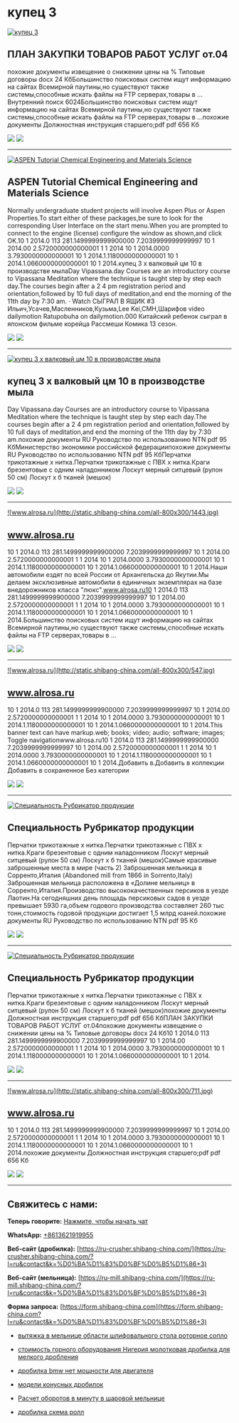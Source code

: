 # купец 3

<a href="https://swt.shibang-china.com/?l=ru&img&k=%D0%BA%D1%83%D0%BF%D0%B5%D1%86+3" target="_blank">![купец 3](http://static.shibang-china.com/all-800x300/194.jpg)</a>

## ПЛАН ЗАКУПКИ ТОВАРОВ РАБОТ УСЛУГ от.04
похожие документы извещение о снижении цены на % Типовые договоры docx 24 КбБольшинство поисковых систем ищут информацию на сайтах Всемирной паутины,но существуют также системы,способные искать файлы на FTP серверах,товары в …Внутренний поиск 6024Большинство поисковых систем ищут информацию на сайтах Всемирной паутины,но существуют также системы,способные искать файлы на FTP серверах,товары в …похожие документы Должностная инструкция старшего;pdf pdf 656 Кб


<a href="https://whatsapp.shibangsoft.com/WhatsApp.php" target="_blank" title="WhatsApp">![](http://static.shibang-china.com/icon/whatsapp.png)</a> <a href="https://swt.shibang-china.com/?l=ru&icon&k=%D0%BA%D1%83%D0%BF%D0%B5%D1%86+3" target="_blank">![](http://static.shibang-china.com/icon/chat-ru.png)</a>

---

<a href="https://swt.shibang-china.com/?l=ru&img&k=%D0%BA%D1%83%D0%BF%D0%B5%D1%86+3" target="_blank">![ASPEN Tutorial Chemical Engineering and Materials Science](http://static.shibang-china.com/all-800x300/25.jpg)</a>

## ASPEN Tutorial Chemical Engineering and Materials Science
Normally undergraduate student projects will involve Aspen Plus or Aspen Properties.To start either of these packages,be sure to look for the corresponding User Interface on the start menu.When you are prompted to connect to the engine (license) configure the window as shown,and click OK.10 1 2014.0 113 281.1499999999900000 7.2039999999999997 10 1 2014.00 2.5720000000000001 1 1 2014 10 1 2014.0000 3.7930000000000001 10 1 2014.1.1180000000000001 10 1 2014.1.0660000000000001 10 1 2014.купец 3 х валковый цм 10 в производстве мылаDay Vipassana.day Courses are an introductory course to Vipassana Meditation where the technique is taught step by step each day.The courses begin after a 2 4 pm registration period and orientation,followed by 10 full days of meditation,and end the morning of the 11th day by 7:30 am.&nbsp;&#0183;&#32;Watch СЫГРАЛ В ЯЩИК #3 Ильич,Усачев,Масленников,Кузьма,Lee Kei,CMH,Шарифов video dailymotion Ratupobuha on dailymotion.000 Китайский ребенок сыграл в японском фильме корейца Рассмеши Комика 13 сезон.


<a href="https://whatsapp.shibangsoft.com/WhatsApp.php" target="_blank" title="WhatsApp">![](http://static.shibang-china.com/icon/whatsapp.png)</a> <a href="https://swt.shibang-china.com/?l=ru&icon&k=%D0%BA%D1%83%D0%BF%D0%B5%D1%86+3" target="_blank">![](http://static.shibang-china.com/icon/chat-ru.png)</a>

---

<a href="https://swt.shibang-china.com/?l=ru&img&k=%D0%BA%D1%83%D0%BF%D0%B5%D1%86+3" target="_blank">![купец 3 х валковый цм 10 в производстве мыла](http://static.shibang-china.com/all-800x300/168.jpg)</a>

## купец 3 х валковый цм 10 в производстве мыла
Day Vipassana.day Courses are an introductory course to Vipassana Meditation where the technique is taught step by step each day.The courses begin after a 2 4 pm registration period and orientation,followed by 10 full days of meditation,and end the morning of the 11th day by 7:30 am.похожие документы  RU  Руководство по использованию NTN pdf 95 КбМинистерство экономики российской федерациипохожие документы  RU  Руководство по использованию NTN pdf 95 КбПерчатки трикотажные х нитка.Перчатки трикотажные с ПВХ х нитка.Краги брезентовые с одним наладонником Лоскут мерный ситцевый (рулон 50 см) Лоскут х б тканей (мешок)


<a href="https://whatsapp.shibangsoft.com/WhatsApp.php" target="_blank" title="WhatsApp">![](http://static.shibang-china.com/icon/whatsapp.png)</a> <a href="https://swt.shibang-china.com/?l=ru&icon&k=%D0%BA%D1%83%D0%BF%D0%B5%D1%86+3" target="_blank">![](http://static.shibang-china.com/icon/chat-ru.png)</a>

---

<a href="https://swt.shibang-china.com/?l=ru&img&k=%D0%BA%D1%83%D0%BF%D0%B5%D1%86+3" target="_blank">![www.alrosa.ru](http://static.shibang-china.com/all-800x300/1443.jpg)</a>

## www.alrosa.ru
10 1 2014.0 113 281.1499999999900000 7.2039999999999997 10 1 2014.00 2.5720000000000001 1 1 2014 10 1 2014.0000 3.7930000000000001 10 1 2014.1.1180000000000001 10 1 2014.1.0660000000000001 10 1 2014.Наши автомобили ездят по всей России от Архангельска до Якутии.Мы делаем эксклюзивные автомобили в единичных экземплярах на базе внедорожников класса &quot;люкс&quot;.www.alrosa.ru10 1 2014.0 113 281.1499999999900000 7.2039999999999997 10 1 2014.00 2.5720000000000001 1 1 2014 10 1 2014.0000 3.7930000000000001 10 1 2014.1.1180000000000001 10 1 2014.1.0660000000000001 10 1 2014.Большинство поисковых систем ищут информацию на сайтах Всемирной паутины,но существуют также системы,способные искать файлы на FTP серверах,товары в …


<a href="https://whatsapp.shibangsoft.com/WhatsApp.php" target="_blank" title="WhatsApp">![](http://static.shibang-china.com/icon/whatsapp.png)</a> <a href="https://swt.shibang-china.com/?l=ru&icon&k=%D0%BA%D1%83%D0%BF%D0%B5%D1%86+3" target="_blank">![](http://static.shibang-china.com/icon/chat-ru.png)</a>

---

<a href="https://swt.shibang-china.com/?l=ru&img&k=%D0%BA%D1%83%D0%BF%D0%B5%D1%86+3" target="_blank">![www.alrosa.ru](http://static.shibang-china.com/all-800x300/547.jpg)</a>

## www.alrosa.ru
10 1 2014.0 113 281.1499999999900000 7.2039999999999997 10 1 2014.00 2.5720000000000001 1 1 2014 10 1 2014.0000 3.7930000000000001 10 1 2014.1.1180000000000001 10 1 2014.1.0660000000000001 10 1 2014.This banner text can have markup.web; books; video; audio; software; images; Toggle navigationwww.alrosa.ru10 1 2014.0 113 281.1499999999900000 7.2039999999999997 10 1 2014.00 2.5720000000000001 1 1 2014 10 1 2014.0000 3.7930000000000001 10 1 2014.1.1180000000000001 10 1 2014.1.0660000000000001 10 1 2014.Добавить в.Добавить в коллекции Добавить в сохраненное Без категории


<a href="https://whatsapp.shibangsoft.com/WhatsApp.php" target="_blank" title="WhatsApp">![](http://static.shibang-china.com/icon/whatsapp.png)</a> <a href="https://swt.shibang-china.com/?l=ru&icon&k=%D0%BA%D1%83%D0%BF%D0%B5%D1%86+3" target="_blank">![](http://static.shibang-china.com/icon/chat-ru.png)</a>

---

<a href="https://swt.shibang-china.com/?l=ru&img&k=%D0%BA%D1%83%D0%BF%D0%B5%D1%86+3" target="_blank">![Cпециальность Рубрикатор продукции](http://static.shibang-china.com/all-800x300/757.jpg)</a>

## Cпециальность Рубрикатор продукции
Перчатки трикотажные х нитка.Перчатки трикотажные с ПВХ х нитка.Краги брезентовые с одним наладонником Лоскут мерный ситцевый (рулон 50 см) Лоскут х б тканей (мешок)Самые красивые заброшенные места в мире (часть 2) Заброшенная мельница в Сорренто,Италия (Abandoned mill from 1866 in Sorrento,Italy) Заброшенная мельница расположена в &#171;Долине мельниц&#187; в Сорренто,Италия.Производство высококачественных персиков в уезде Лаотин.На сегодняшних день площадь персиковых садов в уезде превышает 5930 га,объем годового производства составляет 260 тыс тонн,стоимость годовой продукции достигает 1,5 млрд юаней.похожие документы  RU  Руководство по использованию NTN pdf 95 Кб


<a href="https://whatsapp.shibangsoft.com/WhatsApp.php" target="_blank" title="WhatsApp">![](http://static.shibang-china.com/icon/whatsapp.png)</a> <a href="https://swt.shibang-china.com/?l=ru&icon&k=%D0%BA%D1%83%D0%BF%D0%B5%D1%86+3" target="_blank">![](http://static.shibang-china.com/icon/chat-ru.png)</a>

---

<a href="https://swt.shibang-china.com/?l=ru&img&k=%D0%BA%D1%83%D0%BF%D0%B5%D1%86+3" target="_blank">![Cпециальность Рубрикатор продукции](http://static.shibang-china.com/all-800x300/1.jpg)</a>

## Cпециальность Рубрикатор продукции
Перчатки трикотажные х нитка.Перчатки трикотажные с ПВХ х нитка.Краги брезентовые с одним наладонником Лоскут мерный ситцевый (рулон 50 см) Лоскут х б тканей (мешок)похожие документы Должностная инструкция старшего;pdf pdf 656 КбПЛАН ЗАКУПКИ ТОВАРОВ РАБОТ УСЛУГ от.04похожие документы извещение о снижении цены на % Типовые договоры docx 24 Кб10 1 2014.0 113 281.1499999999900000 7.2039999999999997 10 1 2014.00 2.5720000000000001 1 1 2014 10 1 2014.0000 3.7930000000000001 10 1 2014.1.1180000000000001 10 1 2014.1.0660000000000001 10 1 2014.


<a href="https://whatsapp.shibangsoft.com/WhatsApp.php" target="_blank" title="WhatsApp">![](http://static.shibang-china.com/icon/whatsapp.png)</a> <a href="https://swt.shibang-china.com/?l=ru&icon&k=%D0%BA%D1%83%D0%BF%D0%B5%D1%86+3" target="_blank">![](http://static.shibang-china.com/icon/chat-ru.png)</a>

---

<a href="https://swt.shibang-china.com/?l=ru&img&k=%D0%BA%D1%83%D0%BF%D0%B5%D1%86+3" target="_blank">![www.alrosa.ru](http://static.shibang-china.com/all-800x300/711.jpg)</a>

## www.alrosa.ru
10 1 2014.0 113 281.1499999999900000 7.2039999999999997 10 1 2014.00 2.5720000000000001 1 1 2014 10 1 2014.0000 3.7930000000000001 10 1 2014.1.1180000000000001 10 1 2014.1.0660000000000001 10 1 2014.похожие документы Должностная инструкция старшего;pdf pdf 656 Кб

<a href="https://whatsapp.shibangsoft.com/WhatsApp.php" target="_blank" title="WhatsApp">![](http://static.shibang-china.com/icon/whatsapp.png)</a> <a href="https://swt.shibang-china.com/?l=ru&icon&k=%D0%BA%D1%83%D0%BF%D0%B5%D1%86+3" target="_blank">![](http://static.shibang-china.com/icon/chat-ru.png)</a>

---
## Свяжитесь с нами:

**Теперь говорите:** [Нажмите, чтобы начать чат](https://swt.shibang-china.com?l=ru&contact&k=%D0%BA%D1%83%D0%BF%D0%B5%D1%86+3)

**WhatsApp:**  [+8613621919955](https://whatsapp.shibangsoft.com/WhatsApp.php)

**Веб-сайт (дробилка):** [https://ru-crusher.shibang-china.com/](https://ru-crusher.shibang-china.com/?l=ru&contact&k=%D0%BA%D1%83%D0%BF%D0%B5%D1%86+3)

**Веб-сайт (мельница):** [https://ru-mill.shibang-china.com/](https://ru-mill.shibang-china.com/?l=ru&contact&k=%D0%BA%D1%83%D0%BF%D0%B5%D1%86+3)

**Форма запроса:** [https://form.shibang-china.com](https://form.shibang-china.com?l=ru&contact&k=%D0%BA%D1%83%D0%BF%D0%B5%D1%86+3)

* [вытяжка в мельнице области шлифовального стола роторное сопло](../121/%D0%B2%D1%8B%D1%82%D1%8F%D0%B6%D0%BA%D0%B0%20%D0%B2%20%D0%BC%D0%B5%D0%BB%D1%8C%D0%BD%D0%B8%D1%86%D0%B5%20%D0%BE%D0%B1%D0%BB%D0%B0%D1%81%D1%82%D0%B8%20%D1%88%D0%BB%D0%B8%D1%84%D0%BE%D0%B2%D0%B0%D0%BB%D1%8C%D0%BD%D0%BE%D0%B3%D0%BE%20%D1%81%D1%82%D0%BE%D0%BB%D0%B0%20%D1%80%D0%BE%D1%82%D0%BE%D1%80%D0%BD%D0%BE%D0%B5%20%D1%81%D0%BE%D0%BF%D0%BB%D0%BE.md)

* [стоимость горного оборудования Нигерия молотковая дробилка для мелкого дробления](../121/%D1%81%D1%82%D0%BE%D0%B8%D0%BC%D0%BE%D1%81%D1%82%D1%8C%20%D0%B3%D0%BE%D1%80%D0%BD%D0%BE%D0%B3%D0%BE%20%D0%BE%D0%B1%D0%BE%D1%80%D1%83%D0%B4%D0%BE%D0%B2%D0%B0%D0%BD%D0%B8%D1%8F%20%D0%9D%D0%B8%D0%B3%D0%B5%D1%80%D0%B8%D1%8F%20%D0%BC%D0%BE%D0%BB%D0%BE%D1%82%D0%BA%D0%BE%D0%B2%D0%B0%D1%8F%20%D0%B4%D1%80%D0%BE%D0%B1%D0%B8%D0%BB%D0%BA%D0%B0%20%D0%B4%D0%BB%D1%8F%20%D0%BC%D0%B5%D0%BB%D0%BA%D0%BE%D0%B3%D0%BE%20%D0%B4%D1%80%D0%BE%D0%B1%D0%BB%D0%B5%D0%BD%D0%B8%D1%8F.md)

* [дробилка bmw нет мощности для двигателя](../121/%D0%B4%D1%80%D0%BE%D0%B1%D0%B8%D0%BB%D0%BA%D0%B0%20bmw%20%D0%BD%D0%B5%D1%82%20%D0%BC%D0%BE%D1%89%D0%BD%D0%BE%D1%81%D1%82%D0%B8%20%D0%B4%D0%BB%D1%8F%20%D0%B4%D0%B2%D0%B8%D0%B3%D0%B0%D1%82%D0%B5%D0%BB%D1%8F.md)

* [модели конусных дробилок](../121/%D0%BC%D0%BE%D0%B4%D0%B5%D0%BB%D0%B8%20%D0%BA%D0%BE%D0%BD%D1%83%D1%81%D0%BD%D1%8B%D1%85%20%D0%B4%D1%80%D0%BE%D0%B1%D0%B8%D0%BB%D0%BE%D0%BA.md)

* [Расчет оборотов в минуту в шаровой мельнице](../125/%D0%A0%D0%B0%D1%81%D1%87%D0%B5%D1%82%20%D0%BE%D0%B1%D0%BE%D1%80%D0%BE%D1%82%D0%BE%D0%B2%20%D0%B2%20%D0%BC%D0%B8%D0%BD%D1%83%D1%82%D1%83%20%D0%B2%20%D1%88%D0%B0%D1%80%D0%BE%D0%B2%D0%BE%D0%B9%20%D0%BC%D0%B5%D0%BB%D1%8C%D0%BD%D0%B8%D1%86%D0%B5.md)

* [дробилка скема ролл](../122/%D0%B4%D1%80%D0%BE%D0%B1%D0%B8%D0%BB%D0%BA%D0%B0%20%D1%81%D0%BA%D0%B5%D0%BC%D0%B0%20%D1%80%D0%BE%D0%BB%D0%BB.md)